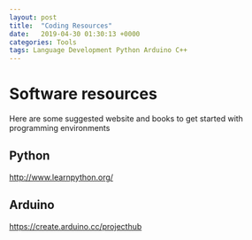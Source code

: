```yaml
---
layout: post
title:  "Coding Resources"
date:   2019-04-30 01:30:13 +0000
categories: Tools
tags: Language Development Python Arduino C++
---
```


# Software resources

Here are some suggested website and books to get started with programming environments

## Python

<a href="http://www.learnpython.org/" target="_blank">http://www.learnpython.org/</a>

## Arduino

<a href="https://create.arduino.cc/projecthub" target="_blank">https://create.arduino.cc/projecthub</a>
